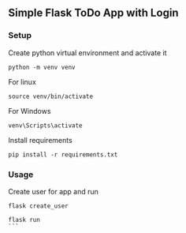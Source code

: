 ## Simple Flask ToDo App with Login

### Setup
Create python virtual environment and activate it

```
python -m venv venv
```

For linux
```
source venv/bin/activate
```
For Windows
```
venv\Scripts\activate
```

Install requirements
```
pip install -r requirements.txt
```

### Usage

Create user for app and run
```
flask create_user
```

````
flask run
```
